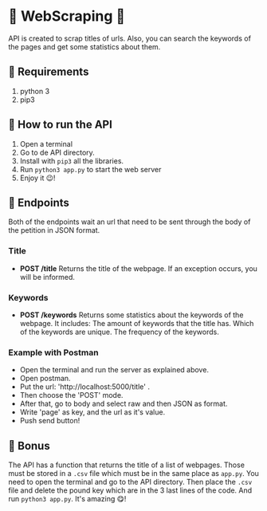 # :mag_right: WebScraping :mag_right:
   API is created to scrap titles of urls. Also, you can search the keywords of the pages and get some statistics about them. 
   
## :mag_right: Requirements

1. python 3
2. pip3 

## :mag_right: How to run the API

1. Open a terminal
2. Go to de API directory.
3. Install with `pip3` all the libraries.
3. Run `python3 app.py` to start the web server
4. Enjoy it :wink:!

## :mag_right: Endpoints 
   Both of the endpoints wait an url that need to be sent through the body of the petition
   in JSON format.
   
### Title
   - **POST /title** Returns the title of the webpage. If an exception occurs, you will be informed.

### Keywords 
   - **POST /keywords** Returns some statistics about the keywords of the webpage. 
   It includes:
      The amount of keywords that the title has.
      Which of the keywords are unique.
      The frequency of the keywords.

### Example with Postman
   - Open the terminal and run the server as explained above.
   - Open postman.
   - Put the url: 'http://localhost:5000/title' .
   - Then choose the 'POST' mode.
   - After that, go to body and select raw and then JSON as format.
   - Write 'page' as key, and the url as it's value.
   - Push send button!
 
## :mag_right: Bonus
  The API has a function that returns the title of a list of webpages. Those must be stored in a `.csv` file
  which must be in the same place as `app.py`.
  You need to open the terminal and go to the API directory. Then place the `.csv` file and delete the 
  pound key which are in the 3 last lines of the code. And run `python3 app.py`. 
  It's amazing :yum:!
